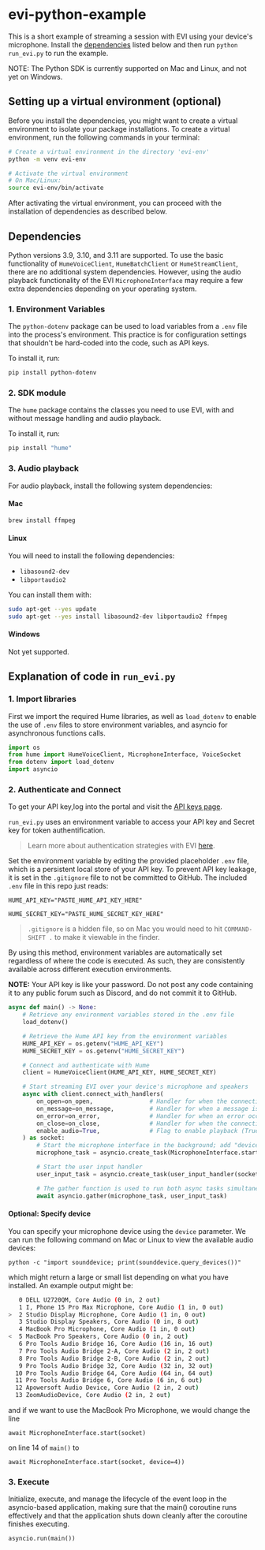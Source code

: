 # evi-python-example

This is a short example of streaming a session with EVI using your device's microphone. Install the [dependencies](#dependencies) listed below and then run `python run_evi.py` to run the example.

NOTE: The Python SDK is currently supported on Mac and Linux, and not yet on Windows.

## Setting up a virtual environment (optional)

Before you install the dependencies, you might want to create a virtual environment to isolate your package installations. To create a virtual environment, run the following commands in your terminal:

```bash
# Create a virtual environment in the directory 'evi-env'
python -m venv evi-env

# Activate the virtual environment
# On Mac/Linux:
source evi-env/bin/activate
```

After activating the virtual environment, you can proceed with the installation of dependencies as described below.

## Dependencies

Python versions 3.9, 3.10, and 3.11 are supported. To use the basic functionality of `HumeVoiceClient`, `HumeBatchClient` or `HumeStreamClient`, there are no additional system dependencies. However, using the audio playback functionality of the EVI `MicrophoneInterface` may require a few extra dependencies depending on your operating system.

### 1. Environment Variables

The `python-dotenv` package can be used to load variables from a `.env` file into the process's environment. This practice is for configuration settings that shouldn't be hard-coded into the code, such as API keys.

To install it, run:

```bash
pip install python-dotenv
```

### 2. SDK module

The `hume` package contains the classes you need to use EVI, with and without message handling and audio playback.

To install it, run:
```bash
pip install "hume"
```

### 3. Audio playback

For audio playback, install the following system dependencies:

#### Mac

```bash
brew install ffmpeg
```

#### Linux

You will need to install the following dependencies:

- `libasound2-dev`
- `libportaudio2`

You can install them with:

```bash
sudo apt-get --yes update
sudo apt-get --yes install libasound2-dev libportaudio2 ffmpeg
```

#### Windows

Not yet supported.

## Explanation of code in `run_evi.py`

### 1. Import libraries

First we import the required Hume libraries, as well as `load_dotenv` to enable the use of `.env` files to store environment variables, and asyncio for asynchronous functions calls.

```python
import os
from hume import HumeVoiceClient, MicrophoneInterface, VoiceSocket
from dotenv import load_dotenv
import asyncio
```

### 2. Authenticate and Connect

To get your API key,log into the portal and visit the [API keys page](https://beta.hume.ai/settings/keys).

`run_evi.py` uses an environment variable to access your API key and Secret key for token authentification.
> Learn more about authentication strategies with EVI [here](https://dev.hume.ai/docs/introduction/api-key).

Set the environment variable by editing the provided placeholder `.env` file, which is a persistent local store of your API key. To prevent API key leakage, it is set in the `.gitignore` file to not be committed to GitHub. The included `.env` file in this repo just reads:

  `HUME_API_KEY="PASTE_HUME_API_KEY_HERE"`
  
  `HUME_SECRET_KEY="PASTE_HUME_SECRET_KEY_HERE"`

> `.gitignore` is a hidden file, so on Mac you would need to hit `COMMAND-SHIFT .` to make it viewable in the finder. 

By using this method, environment variables are automatically set regardless of where the code is executed. As such, they are consistently available across different execution environments.

**NOTE:** Your API key is like your password. Do not post any code containing it to any public forum such as Discord, and do not commit it to GitHub.

```python
async def main() -> None:
    # Retrieve any environment variables stored in the .env file
    load_dotenv()

    # Retrieve the Hume API key from the environment variables
    HUME_API_KEY = os.getenv("HUME_API_KEY")
    HUME_SECRET_KEY = os.getenv("HUME_SECRET_KEY")

    # Connect and authenticate with Hume
    client = HumeVoiceClient(HUME_API_KEY, HUME_SECRET_KEY)

    # Start streaming EVI over your device's microphone and speakers
    async with client.connect_with_handlers(
        on_open=on_open,                # Handler for when the connection is opened
        on_message=on_message,          # Handler for when a message is received
        on_error=on_error,              # Handler for when an error occurs
        on_close=on_close,              # Handler for when the connection is closed
        enable_audio=True,              # Flag to enable playback (True by default)
    ) as socket:
        # Start the microphone interface in the background; add "device=NUMBER" to specify device
        microphone_task = asyncio.create_task(MicrophoneInterface.start(socket))

        # Start the user input handler
        user_input_task = asyncio.create_task(user_input_handler(socket))

        # The gather function is used to run both async tasks simultaneously
        await asyncio.gather(microphone_task, user_input_task)

```

#### Optional: Specify device

You can specify your microphone device using the `device` parameter. We can run the following command on Mac or Linux to view the available audio devices:

`python -c "import sounddevice; print(sounddevice.query_devices())"`

which might return a large or small list depending on what you have installed. An example output might be:

```bash
   0 DELL U2720QM, Core Audio (0 in, 2 out)
   1 I, Phone 15 Pro Max Microphone, Core Audio (1 in, 0 out)
>  2 Studio Display Microphone, Core Audio (1 in, 0 out)
   3 Studio Display Speakers, Core Audio (0 in, 8 out)
   4 MacBook Pro Microphone, Core Audio (1 in, 0 out)
<  5 MacBook Pro Speakers, Core Audio (0 in, 2 out)
   6 Pro Tools Audio Bridge 16, Core Audio (16 in, 16 out)
   7 Pro Tools Audio Bridge 2-A, Core Audio (2 in, 2 out)
   8 Pro Tools Audio Bridge 2-B, Core Audio (2 in, 2 out)
   9 Pro Tools Audio Bridge 32, Core Audio (32 in, 32 out)
  10 Pro Tools Audio Bridge 64, Core Audio (64 in, 64 out)
  11 Pro Tools Audio Bridge 6, Core Audio (6 in, 6 out)
  12 Apowersoft Audio Device, Core Audio (2 in, 2 out)
  13 ZoomAudioDevice, Core Audio (2 in, 2 out)
```

and if we want to use the MacBook Pro Microphone, we would change the line

`await MicrophoneInterface.start(socket)`

on line 14 of `main()` to

`await MicrophoneInterface.start(socket, device=4))`


### 3. Execute

Initialize, execute, and manage the lifecycle of the event loop in the asyncio-based application, making sure that the main() coroutine runs effectively and that the application shuts down cleanly after the coroutine finishes executing.

```python
asyncio.run(main())
```